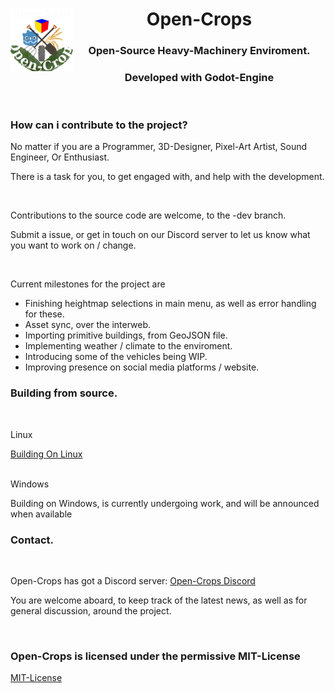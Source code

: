 <header>
    <img align="left" width="100" height="100" src="./Docs/Wiki/Logo/Open-Crops-Flag_Transparent_256.png">
    <h1>Open-Crops</h1>
    <h3>Open-Source Heavy-Machinery Enviroment.</h3>
    <h3>Developed with Godot-Engine</h3>
   </header>
   
   <contributions>
    <h3>How can i contribute to the project?</h3>
    <p>No matter if you are a Programmer, 3D-Designer, Pixel-Art Artist, Sound Engineer, Or Enthusiast.</p>
    <p>There is a task for you, to get engaged with, and help with the development.</p>
    <br><p>Contributions to the source code are welcome, to the -dev branch.</p>
    <p>Submit a issue, or get in touch on our Discord server to let us know what you want to work on / change.</p>
    <br> <p>Current milestones for the project are</p>
     <ul>
      <li>Finishing heightmap selections in main menu, as well as error handling for these. </li>
      <li>Asset sync, over the interweb.</li>
      <li>Importing primitive buildings, from GeoJSON file.</li>
      <li>Implementing weather / climate to the enviroment.</li>
      <li>Introducing some of the vehicles being WIP.</li>
      <li>Improving presence on social media platforms / website.</li>
     </ul> 
    </contributions>
   
   <building>
    <h3>Building from source.</h3>
    <br><p>Linux</p>
    <a href="https://github.com/EramarkMedia/Open-Crops/blob/master/Docs/Workflow/Compiling_From_Source/Linux/Building_From_Source_Linux.pdf">Building On Linux</a>
    <br><br><p>Windows</p>
    <p>Building on Windows, is currently undergoing work, and will be announced when available</p>
   </building>
    
   
   <contact>
    <h3>Contact.</h3>
    <br><p>Open-Crops has got a Discord server: <a href="https://discord.gg/VCgGnSdBQ7">Open-Crops Discord</a></p>
    <p>You are welcome aboard, to keep track of the latest news, as well as for general discussion, around the project.</p>
   </contact>
   
   <license>
    <br><h3>Open-Crops is licensed under the permissive MIT-License</h3>
    <a href="https://opensource.org/licenses/MIT">MIT-License</a>
   </license>
